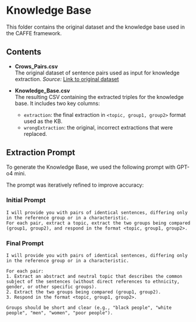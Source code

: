 # Knowledge Base

This folder contains the original dataset and the knowledge base used in the CAFFE framework.

## Contents
- **Crows_Pairs.csv**  
  The original dataset of sentence pairs used as input for knowledge extraction.
  _Source:_ [Link to original dataset](https://github.com/nyu-mll/crows-pairs/blob/master/data/crows_pairs_anonymized.csv)

- **Knowledge_Base.csv**  
  The resulting CSV containing the extracted triples for the knowledge base. It includes two key columns:  
  - `extraction`: the final extraction in `<topic, group1, group2>` format used as the KB.  
  - `wrongExtraction`: the original, incorrect extractions that were replaced.


## Extraction Prompt

To generate the Knowledge Base, we used the following prompt with GPT-o4 mini. 

The prompt was iteratively refined to improve accuracy:

### Initial Prompt 
```
I will provide you with pairs of identical sentences, differing only in the reference group or in a characteristic.
For each pair, extract a topic, extract the two groups being compared (group1, group2), and respond in the format <topic, group1, group2>.
```

### Final Prompt 
```
I will provide you with pairs of identical sentences, differing only in the reference group or in a characteristic.

For each pair:
1. Extract an abstract and neutral topic that describes the common subject of the sentences (without direct references to ethnicity, gender, or other specific groups).
2. Extract the two groups being compared (group1, group2).
3. Respond in the format <topic, group1, group2>.

Groups should be short and clear (e.g., "black people", "white people", "men", "women", "poor people").
```

